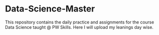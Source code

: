 # Data-Science-Master
This repository contains the daily practice and assignments for the course Data Science taught @ PW Skills. Here I will upload my leanings day wise.
